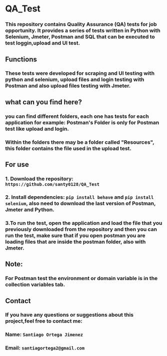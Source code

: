 # QA_Test

### This repository contains Quality Assurance (QA) tests for job opportunity. It provides a series of tests written in Python with Selenium, Jmeter, Postman and SQL that can be executed to test loggin,upload and UI test.

## Functions

### These tests were developed for scraping and UI testing with python and selenium, upload files and login testing with Postman and also upload files testing with Jmeter.

## what can you find here?

### you can find different folders, each one has tests for each application for example: Postman's Folder is only for Postman test like upload and login.

### Within the folders there may be a folder called "Resources", this folder contains the file used in the upload test.

## For use

### 1. Download the repository: `https://github.com/santy0128/QA_Test`

### 2. Install dependencies: `pip install behave` and `pip install selenium`, also need to download the last version of Postman, Jmeter and Python.

### 3.To run the test, open the application and load the file that you previously downloaded from the repository and then you can run the test, make sure that if you open postman you are loading files that are inside the postman folder, also with Jmeter.

## Note:

### For Postman test the environment or domain variable is in the collection variables tab.

## Contact

### If you have any questions or suggestions about this project,feel free to contact me:

### Name: `Santiago Ortega Jimenez`

### Email: `santiagortega2@gmail.com`
